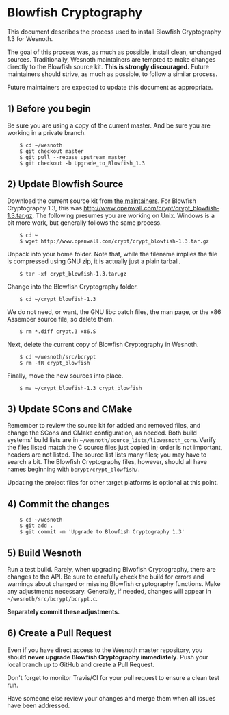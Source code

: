 # Blowfish Cryptography

This document describes the process used to install Blowfish Cryptography 1.3 for Wesnoth.

The goal of this process was, as much as possible, install clean, unchanged sources.
Traditionally, Wesnoth maintainers are tempted to make changes directly to the Blowfish source kit.
__This is strongly discouraged.__
Future maintainers should strive, as much as possible, to follow a similar process.

Future maintainers are expected to update this document as appropriate.

## 1) Before you begin

Be sure you are using a copy of the current master.
And be sure you are working in a private branch.

        $ cd ~/wesnoth
        $ git checkout master
        $ git pull --rebase upstream master
        $ git checkout -b Upgrade_to_Blowfish_1.3

## 2) Update Blowfish Source

Download the current source kit from [the maintainers](http://www.openwall.com/crypt/).
For Blowfish Cryptography 1.3, this was <http://www.openwall.com/crypt/crypt_blowfish-1.3.tar.gz>.
The following presumes you are working on Unix.
Windows is a bit more work, but generally follows the same process.

        $ cd ~
        $ wget http://www.openwall.com/crypt/crypt_blowfish-1.3.tar.gz

Unpack into your home folder.
Note that, while the filename implies the file is compressed using GNU zip, it is actually just a plain tarball.

        $ tar -xf crypt_blowfish-1.3.tar.gz

Change into the Blowfish Cryptography folder.

        $ cd ~/crypt_blowfish-1.3

We do not need, or want, the GNU libc patch files, the man page, or the x86 Assember source file, so delete them.

        $ rm *.diff crypt.3 x86.S

Next, delete the current copy of Blowfish Cryptography in Wesnoth.

        $ cd ~/wesnoth/src/bcrypt
        $ rm -fR crypt_blowfish

Finally, move the new sources into place.

        $ mv ~/crypt_blowfish-1.3 crypt_blowfish

## 3) Update SCons and CMake

Remember to review the source kit for added and removed files, and change the SCons and CMake configuration, as needed.
Both build systems' build lists are in `~/wesnoth/source_lists/libwesnoth_core`.
Verify the files listed match the C source files just copied in; order is not important, headers are not listed.
The source list lists many files; you may have to search a bit.
The Blowfish Cryptography files, however, should all have names beginning with `bcrypt/crypt_blowfish/`.

Updating the project files for other target platforms is optional at this point.

## 4) Commit the changes

        $ cd ~/wesnoth
        $ git add .
        $ git commit -m 'Upgrade to Blowfish Cryptography 1.3'

## 5) Build Wesnoth

Run a test build.
Rarely, when upgrading Blwofish Cryptography, there are changes to the API.
Be sure to carefully check the build for errors and warnings about changed or missing Blowfish cryptography functions.
Make any adjustments necessary.
Generally, if needed, changes will appear in `~/wesnoth/src/bcrypt/bcrypt.c`.

__Separately commit these adjustments.__

## 6) Create a Pull Request

Even if you have direct access to the Wesnoth master repository, you should __never upgrade Blowfish Cryptography immediately__.
Push your local branch up to GitHub and create a Pull Request.

Don't forget to monitor Travis/CI for your pull request to ensure a clean test run.

Have someone else review your changes and merge them when all issues have been addressed.

